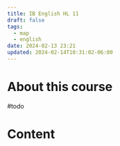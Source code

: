 ```yaml
---
title: IB English HL 11
draft: false
tags:
  - map
  - english
date: 2024-02-13 23:21
updated: 2024-02-14T10:31:02-06:00
---
```


# About this course
#todo 

# Content
